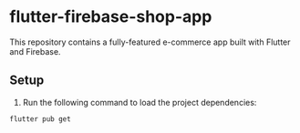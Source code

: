 # flutter-firebase-shop-app
This repository contains a fully-featured e-commerce app built with Flutter and Firebase.



## Setup
1. Run the following command to load the project dependencies:
```bash
flutter pub get
```